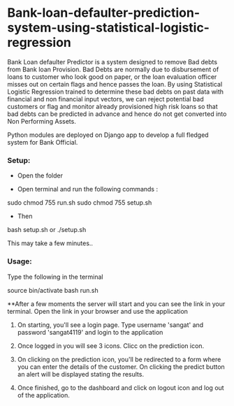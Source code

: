 # Bank-loan-defaulter-prediction-system-using-statistical-logistic-regression

Bank Loan defaulter Predictor is a system designed to remove Bad debts from Bank loan Provision. Bad Debts are normally due to disbursement of loans to customer who look good on paper, or the loan evaluation officer misses out on certain flags and hence passes the loan. By using Statistical Logistic Regression trained to determine these bad debts on past data with financial and non financial input vectors, we can reject potential bad customers or flag and monitor already provisioned high risk loans so that bad debts can be predicted in advance and hence do not get converted into Non Performing Assets. 

Python modules are deployed on Django app to develop a full fledged system for Bank Official.



### Setup:
- Open the folder

- Open terminal and run the following commands :

sudo chmod 755 run.sh
sudo chmod 755 setup.sh

- Then 

bash setup.sh or ./setup.sh

This may take a few minutes..

### Usage:
Type the following in the terminal

source bin/activate
bash run.sh

**After a few moments the server will start and you can see the link in your terminal. Open the link in your browser and use the application

1. On starting, you'll see a login page. Type username 'sangat' and password 'sangat4119' and login to the application

2. Once logged in you will see 3 icons. Clicc on the prediction icon.

3. On clicking on the prediction icon, you'll be redirected to a form where you can enter the details of the customer. On clicking the predict button an alert will be displayed stating the results.

4. Once finished, go to the dashboard and click on logout icon and log out of the application.
